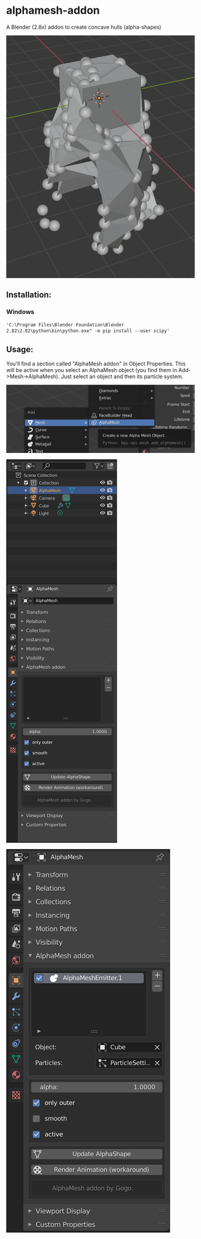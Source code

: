 # alphamesh-addon
A Blender (2.8x) addon to create concave hulls (alpha-shapes)

![Demo](./images/Screenshot%202020-03-15%20at%2014.25.53.png)

## Installation:

### Windows
```(cmd)
'C:\Program Files\Blender Foundation\Blender 2.82\2.82\python\bin\python.exe" -m pip install --user scipy'
```

## Usage:

You'll find a section called "AlphaMesh addon" in Object Properties. This will be active when you select an AlphaMesh object (you find them in Add->Mesh->AlphaMesh). Just select an object and then its particle system.

![Adding](./images/Screenshot%202020-03-15%20at%2014.20.26.png)

![Adding](./images/Screenshot%202020-03-15%20at%2014.20.51.png)

![Adding](./images/Screenshot%202020-03-15%20at%2014.25.48.png)

